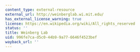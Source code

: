 ```yaml
---
content_type: external-resource
external_url: http://weinberglab.wi.mit.edu/
has_external_license_warning: true
license: https://en.wikipedia.org/wiki/All_rights_reserved
status: ''
title: Weinberg Lab
uid: 996fe7ca-d5c0-44b9-9a77-6646f4523bef
wayback_url: ''
---
```

